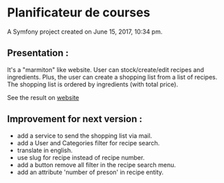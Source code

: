 Planificateur de courses
========================

A Symfony project created on June 15, 2017, 10:34 pm.

## Presentation :

It's a "marmiton" like website. User can stock/create/edit recipes and ingredients. Plus, the user can create a shopping list from a list of recipes. The shopping list is ordered by ingredients (with total price).

See the result on [website](www.fromdanut.hd.free.fr/pc)

## Improvement for next version :

- add a service to send the shopping list via mail.
- add a User and Categories filter for recipe search.
- translate in english.
- use slug for recipe instead of recipe number.
- add a button remove all filter in the recipe search menu.
- add an attribute 'number of preson' in recipe entity.
